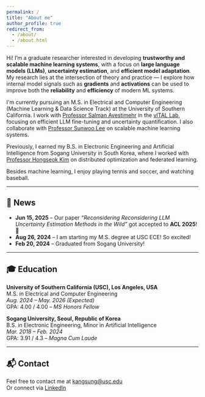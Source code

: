 ```yaml
---
permalink: /
title: "About me"
author_profile: true
redirect_from: 
  - /about/
  - /about.html
---
```


Hi! I’m a graduate researcher interested in developing **trustworthy and scalable machine learning systems**, with a focus on **large language models (LLMs)**, **uncertainty estimation**, and **efficient model adaptation**. My research lies at the intersection of theory and practice — I explore how internal model signals such as **gradients** and **activations** can be used to improve both the **reliability** and **efficiency** of modern ML systems.

I'm currently pursuing an M.S. in Electrical and Computer Engineering (Machine Learning & Data Science Track) at the University of Southern California. I work with [Professor Salman Avestimehr](https://www.avestimehr.com/) in the [vITAL Lab](https://www.avestimehr.com/vital.html), focusing on efficient LLM fine-tuning and uncertainty quantification. I also collaborate with [Professor Sunwoo Lee](https://sites.google.com/view/sunwoolee/home) on scalable machine learning systems.

Previously, I earned my B.S. in Electronic Engineering and Artificial Intelligence from Sogang University in South Korea, where I worked with [Professor Hongseok Kim](https://nice.sogang.ac.kr/) on distributed optimization and federated learning.

Besides machine learning, I enjoy playing tennis and soccer, and watching baseball.

---

## 📰 News

- **Jun 15, 2025** – Our paper _“Reconsidering Reconsidering LLM Uncertainty Estimation Methods in the Wild”_ got accepted to **ACL 2025**! 🎉  
- **Aug 26, 2024** – I am starting my M.S. degree at USC ECE! So excited!  
- **Feb 20, 2024** – Graduated from Sogang University!  

---

## 🎓 Education

**University of Southern California (USC), Los Angeles, USA**  
M.S. in Electrical and Computer Engineering  
*Aug. 2024 – May. 2026 (Expected)*  
GPA: 4.00 / 4.00 – _MS Honors Fellow_

**Sogang University, Seoul, Republic of Korea**  
B.S. in Electronic Engineering, Minor in Artificial Intelligence  
*Mar. 2018 – Feb. 2024*  
GPA: 3.91 / 4.3 – _Magna Cum Laude_

---

## 📬 Contact

Feel free to contact me at [kangsung@usc.edu](mailto:kangsung@usc.edu)  
Or connect via [LinkedIn](https://www.linkedin.com/in/sungmin-kang-1999y64/)
